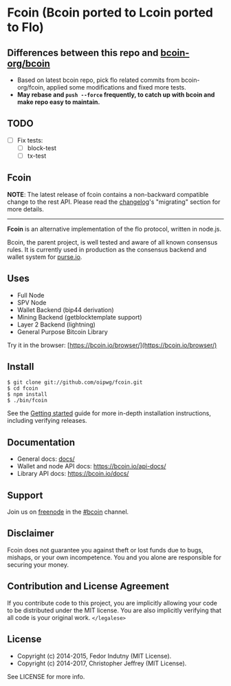 # Fcoin (Bcoin ported to Lcoin ported to Flo)

## Differences between this repo and [bcoin-org/bcoin](https://github.com/bcoin-org/bcoin)

* Based on latest bcoin repo, pick flo related commits from bcoin-org/fcoin, applied some modifications and fixed more tests.
* **May rebase and `push --force` frequently, to catch up with bcoin and make repo easy to maintain.**

## TODO

* [ ] Fix tests:
    * [ ] block-test
    * [ ] tx-test

## Fcoin

__NOTE__: The latest release of fcoin contains a non-backward compatible change
to the rest API. Please read the [changelog]'s "migrating" section for more
details.

---

**Fcoin** is an alternative implementation of the flo protocol, written in
node.js.

Bcoin, the parent project, is well tested and aware of all known consensus rules. It is currently
used in production as the consensus backend and wallet system for
[purse.io][purse].

## Uses

- Full Node
- SPV Node
- Wallet Backend (bip44 derivation)
- Mining Backend (getblocktemplate support)
- Layer 2 Backend (lightning)
- General Purpose Bitcoin Library

Try it in the browser: [https://bcoin.io/browser/](https://bcoin.io/browser/)

## Install

```
$ git clone git://github.com/oipwg/fcoin.git
$ cd fcoin
$ npm install
$ ./bin/fcoin
```

See the [Getting started][guide] guide for more in-depth installation
instructions, including verifying releases.

## Documentation

- General docs: [docs/](docs/README.md)
- Wallet and node API docs: https://bcoin.io/api-docs/
- Library API docs: https://bcoin.io/docs/

## Support

Join us on [freenode][freenode] in the [#bcoin][irc] channel.

## Disclaimer

Fcoin does not guarantee you against theft or lost funds due to bugs, mishaps,
or your own incompetence. You and you alone are responsible for securing your
money.

## Contribution and License Agreement

If you contribute code to this project, you are implicitly allowing your code
to be distributed under the MIT license. You are also implicitly verifying that
all code is your original work. `</legalese>`

## License

- Copyright (c) 2014-2015, Fedor Indutny (MIT License).
- Copyright (c) 2014-2017, Christopher Jeffrey (MIT License).

See LICENSE for more info.

[purse]: https://purse.io
[guide]: docs/getting-started.md
[freenode]: https://freenode.net/
[irc]: irc://irc.freenode.net/bcoin
[changelog]: CHANGELOG.md

[coverage-status-img]: https://codecov.io/gh/bcoin-org/bcoin/badge.svg?branch=master
[coverage-status-url]: https://codecov.io/gh/bcoin-org/bcoin?branch=master
[circleci-status-img]: https://circleci.com/gh/bcoin-org/bcoin/tree/master.svg?style=shield
[circleci-status-url]: https://circleci.com/gh/bcoin-org/bcoin/tree/master
